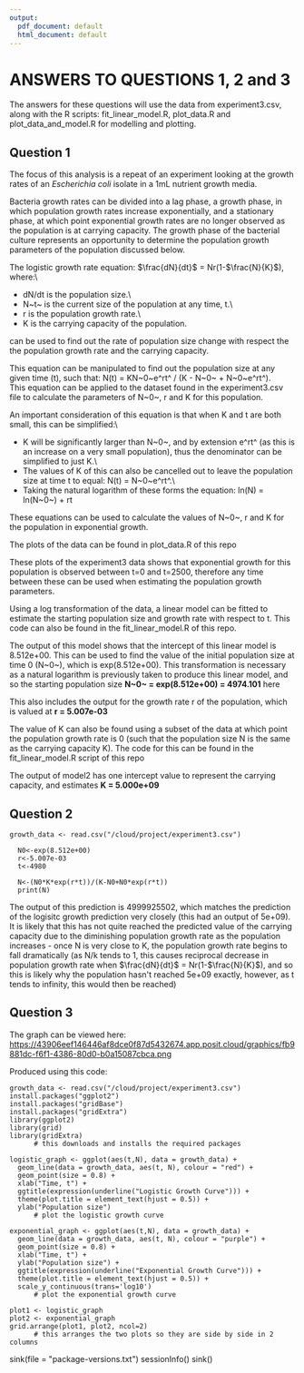 ```yaml
---
output:
  pdf_document: default
  html_document: default
---
```


# ANSWERS TO QUESTIONS 1, 2 and 3

The answers for these questions will use the data from experiment3.csv, along with the R scripts: fit_linear_model.R, plot_data.R and plot_data_and_model.R for modelling and plotting.

## Question 1

The focus of this analysis is a repeat of an experiment looking at the growth rates of an *Escherichia coli* isolate in a 1mL nutrient growth media.

Bacteria growth rates can be divided into a lag phase, a growth phase, in which population growth rates increase exponentially, and a stationary phase, at which point exponential growth rates are no longer observed as the population is at carrying capacity. The growth phase of the bacterial culture represents an opportunity to determine the population growth parameters of the population discussed below.

The logistic growth rate equation: $\frac{dN}{dt}$ = Nr(1-$\frac{N}{K}$), where:\
- dN/dt is the population size.\
- N~t~ is the current size of the population at any time, t.\
- r is the population growth rate.\
- K is the carrying capacity of the population.

can be used to find out the rate of population size change with respect the the population growth rate and the carrying capacity.

This equation can be manipulated to find out the population size at any given time (t), such that: N(t) = KN~0~e^rt^ / (K - N~0~ + N~0~e^rt^).\
This equation can be applied to the dataset found in the experiment3.csv file to calculate the parameters of N~0~, r and K for this population.

An important consideration of this equation is that when K and t are both small, this can be simplified:\
- K will be significantly larger than N~0~, and by extension e^rt^ (as this is an increase on a very small population), thus the denominator can be simplified to just K.\
- The values of K of this can also be cancelled out to leave the population size at time t to equal: N(t) = N~0~e^rt^.\
- Taking the natural logarithm of these forms the equation: ln(N) = ln(N~0~) + rt

These equations can be used to calculate the values of N~0~, r and K for the population in exponential growth.

The plots of the data can be found in plot_data.R of this repo

These plots of the experiment3 data shows that exponential growth for this population is observed between t=0 and t=2500, therefore any time between these can be used when estimating the population growth parameters.

Using a log transformation of the data, a linear model can be fitted to estimate the starting population size and growth rate with respect to t. This code can also be found in the fit_linear_model.R of this repo.

The output of this model shows that the intercept of this linear model is 8.512e+00. This can be used to find the value of the initial population size at time 0 (N~0~), which is exp(8.512e+00). This transformation is necessary as a natural logarithm is previously taken to produce this linear model, and so the starting population size **N~0~ = exp(8.512e+00) = 4974.101** here

This also includes the output for the growth rate r of the population, which is valued at **r = 5.007e-03**

The value of K can also be found using a subset of the data at which point the population growth rate is 0 (such that the population size N is the same as the carrying capacity K). The code for this can be found in the fit_linear_model.R script of this repo

The output of model2 has one intercept value to represent the carrying capacity, and estimates **K = 5.000e+09**

## Question 2

```{r calculating N at t=4980}
growth_data <- read.csv("/cloud/project/experiment3.csv")
  
  N0<-exp(8.512e+00)
  r<-5.007e-03 
  t<-4980 
  
  N<-(N0*K*exp(r*t))/(K-N0+N0*exp(r*t))    
  print(N)
```

The output of this prediction is 4999925502, which matches the prediction of the logisitc growth prediction very closely (this had an output of 5e+09).\
It is likely that this has not quite reached the predicted value of the carrying capacity due to the diminishing population growth rate as the population increases - once N is very close to K, the population growth rate begins to fall dramatically (as N/k tends to 1, this causes reciprocal decrease in population growth rate when $\frac{dN}{dt}$ = Nr(1-$\frac{N}{K}$), and so this is likely why the population hasn't reached 5e+09 exactly, however, as t tends to infinity, this would then be reached)

## Question 3

The graph can be viewed here: <https://43906eef146446af8dce0f87d5432674.app.posit.cloud/graphics/fb9881dc-f6f1-4386-80d0-b0a15087cbca.png>

Produced using this code:

```{r comparing logistic and exponential growth curves}
growth_data <- read.csv("/cloud/project/experiment3.csv")
install.packages("ggplot2")
install.packages("gridBase")
install.packages("gridExtra")
library(ggplot2) 
library(grid)
library(gridExtra)
      # this downloads and installs the required packages

logistic_graph <- ggplot(aes(t,N), data = growth_data) +
  geom_line(data = growth_data, aes(t, N), colour = "red") +
  geom_point(size = 0.8) +
  xlab("Time, t") +
  ggtitle(expression(underline("Logistic Growth Curve"))) +
  theme(plot.title = element_text(hjust = 0.5)) +
  ylab("Population size")
      # plot the logistic growth curve

exponential_graph <- ggplot(aes(t,N), data = growth_data) +
  geom_line(data = growth_data, aes(t, N), colour = "purple") +
  geom_point(size = 0.8) +
  xlab("Time, t") +
  ylab("Population size") + 
  ggtitle(expression(underline("Exponential Growth Curve"))) +
  theme(plot.title = element_text(hjust = 0.5)) +
  scale_y_continuous(trans='log10')
      # plot the exponential growth curve

plot1 <- logistic_graph
plot2 <- exponential_graph
grid.arrange(plot1, plot2, ncol=2)
      # this arranges the two plots so they are side by side in 2 columns
```
sink(file = "package-versions.txt")
sessionInfo()
sink() 